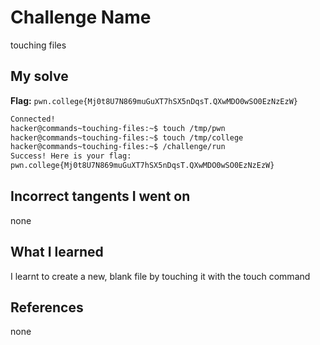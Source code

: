 # Challenge Name
touching files
## My solve
**Flag:** `pwn.college{Mj0t8U7N869muGuXT7hSX5nDqsT.QXwMDO0wSO0EzNzEzW}`

```bash
Connected!
hacker@commands~touching-files:~$ touch /tmp/pwn
hacker@commands~touching-files:~$ touch /tmp/college
hacker@commands~touching-files:~$ /challenge/run
Success! Here is your flag:
pwn.college{Mj0t8U7N869muGuXT7hSX5nDqsT.QXwMDO0wSO0EzNzEzW}
```
## Incorrect tangents I went on
none

## What I learned
I learnt to create a new, blank file by touching it with the touch command

## References 
none
